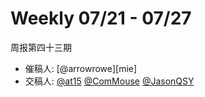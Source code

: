 # Weekly 07/21 - 07/27

周报第四十三期

- 催稿人:
  [@arrowrowe][mie]
- 交稿人:
  [@at15][at15]
  [@ComMouse][dou]
  [@JasonQSY][qsy]

[at15]: https://github.com/at15
[dou]: https://github.com/ComMouse
[qsy]: https://github.com/JasonQSY
